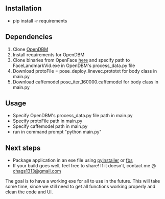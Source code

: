 ## Installation 
* pip install -r requirements


## Dependencies 
1. Clone [OpenDBM](https://github.com/AiCure/open_dbm)
2. Install requirements for OpenDBM
3. Clone binaries from OpenFace [here](https://github.com/TadasBaltrusaitis/OpenFace/releases/download/OpenFace_2.2.0/OpenFace_2.2.0_win_x64.zip) and specify path to FaceLandmarkVid.exe in OpenDBM's process_data.py file
4. Download protoFile = pose_deploy_linevec.prototxt for body class in main.py 
6. Download caffemodel pose_iter_160000.caffemodel for body class in main.py


## Usage
* Specify OpenDBM's process_data.py file path in main.py
* Specify protoFile path in main.py
* Specify caffemodel path in main.py
* run in command prompt "python main.py"

## Next steps 

* Package application in an exe file using [pyinstaller](https://www.pyinstaller.org/) or [fbs](https://build-system.fman.io/)
* If your build goes well, feel free to share! If it doesn't, contact me @ [chags1313@gmail.com](chags1313@gmail.com)

The goal is to have a working exe for all to use in the future. This will take some time, since we still need to get all functions working properly and clean the code and UI. 
